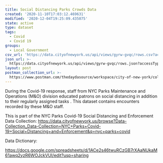 ```yaml
---
title: Social Distancing Parks Crowds Data
created: '2020-11-10T17:03:12.469631'
modified: '2020-12-04T19:25:09.435075'
state: active
type: dataset
tags:
  - Covid
  - Covid 19
groups:
  - Local Government
csv_url: 'https://data.cityofnewyork.us/api/views/gyrw-gvqc/rows.csv?accessType=DOWNLOAD'
json_url: >-
  https://data.cityofnewyork.us/api/views/gyrw-gvqc/rows.json?accessType=DOWNLOAD
layout: post
postman_collection_url: >-
  https://www.postman.com/thedaydasource/workspace/city-of-new-york/collection/15909983-6eaa6306-085c-4e61-86b7-31cb48aa425b
---
```

During the Covid-19 response, staff from NYC Parks Maintenance and Operations (M&O) division educated patrons on social distancing in addition to their regularly assigned tasks . This dataset contains encounters recorded by these M&O staff.

This is part of the NYC Parks Covid-19 Social Distancing and Enforcement Data Collection: https://data.cityofnewyork.us/browse?Data-Collection_Data-Collection=NYC+Parks+Covid-19+Social+Distancing+and+Enforcement&q=nyc+parks+covid

Data Dictionary:

https://docs.google.com/spreadsheets/d/1ACe2s46twuRCzGB7rXAaNUkaM61awq2yzR6WOJckVUI/edit?usp=sharing
